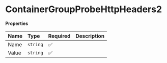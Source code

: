 # ContainerGroupProbeHttpHeaders2

**Properties**

| Name  | Type     | Required | Description |
| :---- | :------- | :------- | :---------- |
| Name  | `string` | ✅       |             |
| Value | `string` | ✅       |             |
